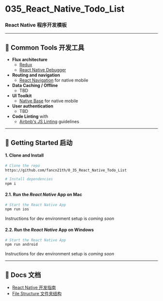# 035_React_Native_Todo_List
### React Native 程序开发模板

---

## 👋 Common Tools 开发工具

- __Flux architecture__
    - [Redux](https://redux.js.org/docs/introduction/)
    - [React Native Debugger](https://github.com/jhen0409/react-native-debugger)
- __Routing and navigation__
    - [React Navigation](https://reactnavigation.org) for native mobile
- __Data Caching / Offline__
    - TBD
- __UI Toolkit__
    - [Native Base](https://nativebase.io/) for native mobile
- __User authentication__
    - TBD
- __Code Linting__ with
   - [Airbnb's JS Linting](https://github.com/airbnb/javascript) guidelines

---

## 🚀 Getting Started 启动

#### 1. Clone and Install

```bash
# Clone the repo
https://github.com/fancn21th/0_35_React_Native_Todo_List

# Install dependencies
npm i
```

#### 2.1. Run the _React Native_ App on Mac

```bash
# Start the React Native App
npm run ios
```

Instructions for dev environment setup is _coming soon_

#### 2.2. Run the _React Native_ App on Windows

```bash
# Start the React Native App
npm run android
```

Instructions for dev environment setup is _coming soon_

---

## 📖 Docs 文档
- [React Native 开发指南](/docs/how_to_start.md)
- [File Structure 文件夹结构](/docs/file_structure.md)
